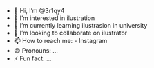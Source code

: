 - 👋 Hi, I’m @3r1qy4
- 👀 I’m interested in ilustration
- 🌱 I’m currently learning ilustrasion in university 
- 💞️ I’m looking to collaborate on ilustrator 
- 📫 How to reach me: - Instagram
- 😄 Pronouns: ...
- ⚡ Fun fact: ...

<!---
3r1qy4/3r1qy4 is a ✨ special ✨ repository because its `README.md` (this file) appears on your GitHub profile.
You can click the Preview link to take a look at your changes.
--->
